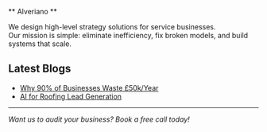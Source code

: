 **
Alveriano **

We design high-level strategy solutions for service businesses.  
Our mission is simple: eliminate inefficiency, fix broken models, and build systems that scale.  

## Latest Blogs
- [Why 90% of Businesses Waste £50k/Year](./_posts/2025-08-26-why-businesses-waste-50k.md)
- [AI for Roofing Lead Generation](./_posts/2025-08-28-ai-for-roofing-leads.md)

---
*Want us to audit your business? Book a free call today!*
